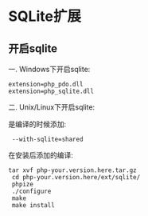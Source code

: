 SQLite扩展
============


## 开启sqlite

一. Windows下开启sqlite: 

    extension=php_pdo.dll
    extension=php_sqlite.dll


二. Unix/Linux下开启sqlite:

是编译的时候添加: 

     --with-sqlite=shared 

在安装后添加的编译: 

    tar xvf php-your.version.here.tar.gz
     cd php-your.version.here/ext/sqlite/
     phpize
     ./configure
     make
     make install



## 


